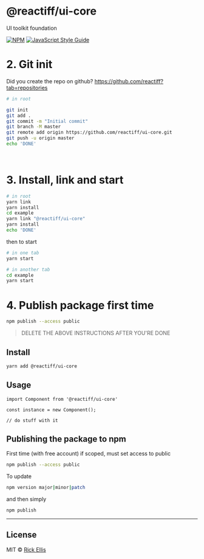 # @reactiff/ui-core

UI toolkit foundation

[![NPM](https://img.shields.io/npm/v/@reactiff/ui-core.svg)](https://www.npmjs.com/package/@reactiff/ui-core) [![JavaScript Style Guide](https://img.shields.io/badge/code_style-standard-brightgreen.svg)](https://standardjs.com)

# 2. Git init

Did you create the repo on github? https://github.com/reactiff?tab=repositories

```bash
# in root 

git init
git add .
git commit -m "Initial commit"
git branch -M master
git remote add origin https://github.com/reactiff/ui-core.git
git push -u origin master
echo 'DONE'
```

<br>

# 3. Install, link and start
```bash
# in root
yarn link
yarn install
cd example
yarn link "@reactiff/ui-core"
yarn install
echo 'DONE'


```
then to start
```bash
# in one tab
yarn start

# in another tab
cd example
yarn start
```

# 4. Publish package first time
```bash
npm publish --access public
```

> DELETE THE ABOVE INSTRUCTIONS AFTER YOU'RE DONE

## Install

```bash
yarn add @reactiff/ui-core
```

## Usage

```tsx
import Component from '@reactiff/ui-core'

const instance = new Component();

// do stuff with it
```

## Publishing the package to npm

First time (with free account) if scoped, must set access to public
```bash
npm publish --access public
```

To update
```bash
npm version major|minor|patch
```

and then simply
```bash
npm publish
```

---

## License

MIT © [Rick Ellis](https://github.com/reactiff)
